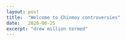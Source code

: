 ```yaml
---
layout: post
title:  "Welcome to Chinmoy controversies"
date:   2020-06-25
excerpt: "drew million termed"
---
```

